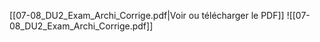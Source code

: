 ﻿[[07-08_DU2_Exam_Archi_Corrige.pdf|Voir ou télécharger le PDF]]
![[07-08_DU2_Exam_Archi_Corrige.pdf]]
